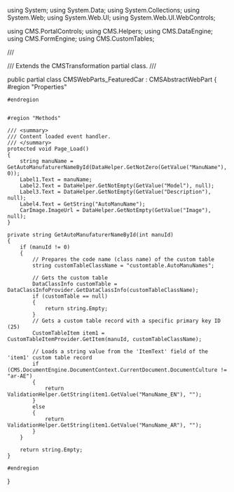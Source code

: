 using System;
using System.Data;
using System.Collections;
using System.Web;
using System.Web.UI;
using System.Web.UI.WebControls;

using CMS.PortalControls;
using CMS.Helpers;
using CMS.DataEngine;
using CMS.FormEngine;
using CMS.CustomTables;

/// <summary>
/// Extends the CMSTransformation partial class.
/// </summary>

public partial class CMSWebParts_FeaturedCar : CMSAbstractWebPart
{
    #region "Properties"



    #endregion


    #region "Methods"

    /// <summary>
    /// Content loaded event handler.
    /// </summary>
    protected void Page_Load()
    {
        string manuName = GetAutoManufaturerNameById(DataHelper.GetNotZero(GetValue("ManuName"), 0));
        Label1.Text = manuName;
        Label2.Text = DataHelper.GetNotEmpty(GetValue("Model"), null);
        Label3.Text = DataHelper.GetNotEmpty(GetValue("Description"), null);       
        Label4.Text = GetString("AutoManuName");
        CarImage.ImageUrl = DataHelper.GetNotEmpty(GetValue("Image"), null);       
    }

    private string GetAutoManufaturerNameById(int manuId)
    {
        if (manuId != 0)
        {
            // Prepares the code name (class name) of the custom table
            string customTableClassName = "customtable.AutoManuNames";

            // Gets the custom table
            DataClassInfo customTable = DataClassInfoProvider.GetDataClassInfo(customTableClassName);
            if (customTable == null)
            {
                return string.Empty;
            }
            // Gets a custom table record with a specific primary key ID (25)
            CustomTableItem item1 = CustomTableItemProvider.GetItem(manuId, customTableClassName);
           
            // Loads a string value from the 'ItemText' field of the 'item1' custom table record
            if (CMS.DocumentEngine.DocumentContext.CurrentDocument.DocumentCulture != "ar-AE")
            {
                return ValidationHelper.GetString(item1.GetValue("ManuName_EN"), "");
            }
            else 
            {
                return ValidationHelper.GetString(item1.GetValue("ManuName_AR"), "");
            }
        }

        return string.Empty;
    }

    #endregion
}



